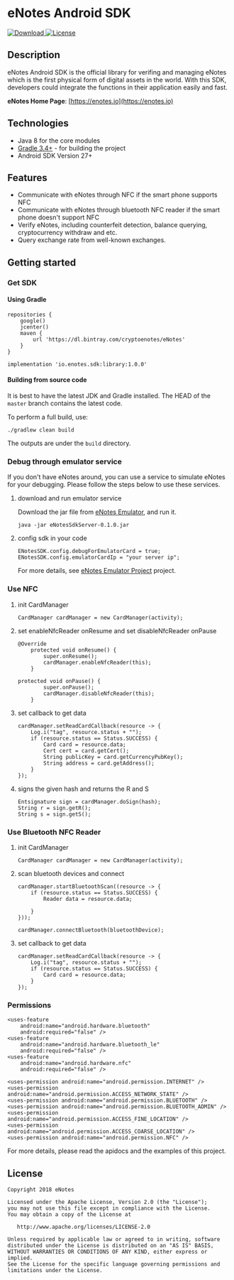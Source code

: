 # eNotes Android SDK

[ ![Download](https://api.bintray.com/packages/cryptoenotes/eNotes/library/images/download.svg) ](https://bintray.com/enoteschain/sdk/core/_latestVersion)[![License](https://img.shields.io/badge/license-Apache%202-blue.svg)](https://www.apache.org/licenses/LICENSE-2.0)

## Description

eNotes Android SDK is the official library for verifing and managing eNotes which is the first physical form of digital assets in the world. With this SDK, developers could integrate the functions in their application easily and fast.

**eNotes Home Page**: [https://enotes.io](https://enotes.io)

## Technologies

* Java 8 for the core modules
* [Gradle 3.4+](https://gradle.org/) - for building the project
* Android SDK Version 27+

## Features

* Communicate with eNotes through NFC if the smart phone supports NFC
* Communicate with eNotes through bluetooth NFC reader if the smart phone doesn't support NFC
* Verify eNotes, including counterfeit detection, balance querying, cryptocurrency withdraw and etc.
* Query exchange rate from well-known exchanges.

## Getting started

### Get SDK

#### Using Gradle

```
repositories {
    google()
    jcenter()
    maven {
        url 'https://dl.bintray.com/cryptoenotes/eNotes'
    }
}
```

```
implementation 'io.enotes.sdk:library:1.0.0'
```

#### Building from source code

It is best to have the latest JDK and Gradle installed. The HEAD of the `master` branch contains the latest code.

To perform a full build, use:

```
./gradlew clean build
```

The outputs are under the `build` directory.

### Debug through emulator service

If you don't have eNotes around, you can use a service to simulate eNotes for your debugging. Please follow the steps below to use these services.

1. download and run emulator service

    Download the jar file from [eNotes Emulator](https://github.com/w99427/eNotes-Emulator/tree/master/out), and run it.

    ```
    java -jar eNotesSdkServer-0.1.0.jar
    ```

2. config sdk in your code

    ```
    ENotesSDK.config.debugForEmulatorCard = true;
    ENotesSDK.config.emulatorCardIp = "your server ip";
    ```
  
    For more details, see [eNotes Emulator Project](https://github.com/w99427/eNotes-Emulator) project.

### Use NFC

1. init CardManager

    ```
    CardManager cardManager = new CardManager(activity);
    ```

2. set enableNfcReader onResume and set disableNfcReader onPause

    ```
    @Override
        protected void onResume() {
            super.onResume();
            cardManager.enableNfcReader(this);
        }

    protected void onPause() {
            super.onPause();
            cardManager.disableNfcReader(this);
        }
    ```
3. set callback to get data

    ```
    cardManager.setReadCardCallback(resource -> {
        Log.i("tag", resource.status + "");
        if (resource.status == Status.SUCCESS) {
            Card card = resource.data;
            Cert cert = card.getCert();
            String publicKey = card.getCurrencyPubKey();
            String address = card.getAddress();
        }
    });
    ```
4. signs the given hash and returns the R and S
	```
	Entsignature sign = cardManager.doSign(hash);
	String r = sign.getR();
	String s = sign.getS();
	```

### Use Bluetooth NFC Reader

1. init CardManager

    ```
    CardManager cardManager = new CardManager(activity);
    ```

2. scan bluetooth devices and connect

    ```
    cardManager.startBluetoothScan((resource -> {
        if (resource.status == Status.SUCCESS) {
            Reader data = resource.data;
            
        }
    }));
    
    cardManager.connectBluetooth(bluetoothDevice);
    ```

3. set callback to get data

    ```
    cardManager.setReadCardCallback(resource -> {
        Log.i("tag", resource.status + "");
        if (resource.status == Status.SUCCESS) {
            Card card = resource.data;
        }
    });
    ```

### Permissions

```
<uses-feature
    android:name="android.hardware.bluetooth"
    android:required="false" />
<uses-feature
    android:name="android.hardware.bluetooth_le"
    android:required="false" />
<uses-feature
    android:name="android.hardware.nfc"
    android:required="false" />

<uses-permission android:name="android.permission.INTERNET" />
<uses-permission android:name="android.permission.ACCESS_NETWORK_STATE" />
<uses-permission android:name="android.permission.BLUETOOTH" />
<uses-permission android:name="android.permission.BLUETOOTH_ADMIN" />
<uses-permission android:name="android.permission.ACCESS_FINE_LOCATION" />
<uses-permission android:name="android.permission.ACCESS_COARSE_LOCATION" />
<uses-permission android:name="android.permission.NFC" />
```

For more details, please read the apidocs and the examples of this project.

## License

``` 
Copyright 2018 eNotes

Licensed under the Apache License, Version 2.0 (the "License");
you may not use this file except in compliance with the License.
You may obtain a copy of the License at

   http://www.apache.org/licenses/LICENSE-2.0

Unless required by applicable law or agreed to in writing, software
distributed under the License is distributed on an "AS IS" BASIS,
WITHOUT WARRANTIES OR CONDITIONS OF ANY KIND, either express or implied.
See the License for the specific language governing permissions and
limitations under the License.
```
